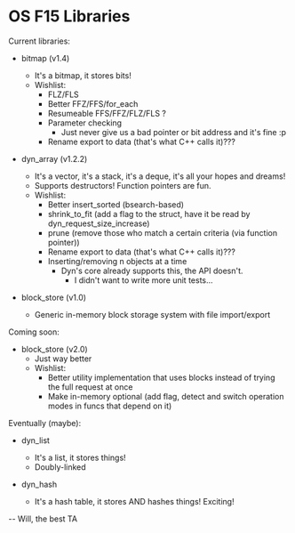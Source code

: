 # OS F15 Libraries
Current libraries:
- bitmap (v1.4)
	- It's a bitmap, it stores bits!
	- Wishlist:
		- FLZ/FLS
		- Better FFZ/FFS/for_each
		- Resumeable FFS/FFZ/FLZ/FLS ?
		- Parameter checking
			- Just never give us a bad pointer or bit address and it's fine :p
		- Rename export to data (that's what C++ calls it)???

- dyn_array (v1.2.2)
	- It's a vector, it's a stack, it's a deque, it's all your hopes and dreams!
	- Supports destructors! Function pointers are fun.
	- Wishlist:
		- Better insert_sorted (bsearch-based)
		- shrink_to_fit (add a flag to the struct, have it be read by dyn_request_size_increase)
		- prune (remove those who match a certain criteria (via function pointer))
		- Rename export to data (that's what C++ calls it)???
		- Inserting/removing n objects at a time
		    - Dyn's core already supports this, the API doesn't.
		    	- I didn't want to write more unit tests...

- block_store (v1.0)
	- Generic in-memory block storage system with file import/export

Coming soon:
- block_store (v2.0)
	- Just way better
	- Wishlist:
		- Better utility implementation that uses blocks instead of trying the full request at once
		- Make in-memory optional (add flag, detect and switch operation modes in funcs that depend on it)

Eventually (maybe):
- dyn_list
	- It's a list, it stores things!
	- Doubly-linked

- dyn_hash
	- It's a hash table, it stores AND hashes things! Exciting!

-- Will, the best TA
